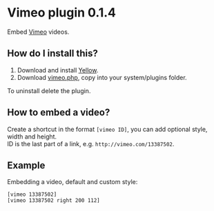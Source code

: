 Vimeo plugin 0.1.4
==================
Embed [Vimeo](http://www.vimeo.com) videos.

How do I install this?
----------------------
1. Download and install [Yellow](https://github.com/markseu/yellowcms/).  
2. Download [vimeo.php](vimeo.php?raw=true), copy into your system/plugins folder.  

To uninstall delete the plugin.

How to embed a video?
---------------------
Create a shortcut in the format `[vimeo ID]`, you can add optional style, width and height.  
ID is the last part of a link, e.g. `http://vimeo.com/13387502`. 
 
Example
-------
Embedding a video, default and custom style:

    [vimeo 13387502]
    [vimeo 13387502 right 200 112]